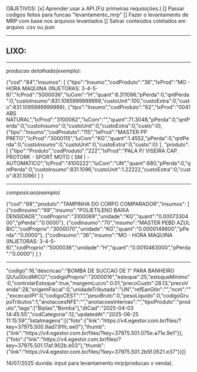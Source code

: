OBJETIVOS:
    [x] Aprender usar a API.(Fiz primeiras requisições.)
    [] Passar codigos feitos para funcao "levantamento_mrp"
    [] Fazer o levantamento de MRP com base nos arquivos levantados
    [] Salvar conteúdos coletados em arquivo .csv ou json


 - - - - - - - -  - - - -  - - - -  - - - -  - - -  

LIXO:
--

---
*producao detalhada(exemplo):*

{"cod":"84","insumos":
    [
        {"tipo":"Insumo","codProduto":"36","IxProd":"MO - HORA MAQUINA (INJETORAS: 3-4-5-6)","IcProd":"5000036","IuCom":"H","quant":8.311096,"pPerda":0,"qntPerda":0,"custoInsumo":831.1095999999999,"custoUnit":100,"custoExtra":0,"custo":831.1095999999999},
        {"tipo":"Insumo","codProduto":"62","IxProd":"0041 ABS NATURAL","IcProd":"3100062","IuCom":"","quant":71.3048,"pPerda":0,"qntPerda":0,"custoInsumo":0,"custoUnit":0,"custoExtra":0,"custo":0},
        {"tipo":"Insumo","codProduto":"115","IxProd":"MASTER PP PRETO","IcProd":"3000115","IuCom":"KG","quant":1.4552,"pPerda":0,"qntPerda":0,"custoInsumo":0,"custoUnit":0,"custoExtra":0,"custo":0}
    ],
    "produto":
        [
            {"tipo":"Produto","codProduto":"222","IxProd":"PALA P\/ VISEIRA CAP. PROTORK - SPORT MOTO ( SM ) - AUTOMATICO","IcProd":"4100222","IuCom":"UN","quant":680,"pPerda":0,"qntPerda":0,"custoInsumo":831.1096,"custoUnit":1.22222,"custoExtra":0,"custo":831.1096}
        ]
    }

---
*composicao(exemplo)*

{"cod":"68","produto":"TAMPINHA DO CORPO COMPARADOR","insumos":
    [
        {"codInsumo":"69","insumo":"POLIETILENO BAIXA DENSIDADE","codProprio":"3100069","unidade":"KG","quant":"0.0007330400","pPerda":"0.0000"},
        {"codInsumo":"70","insumo":"MASTER PEBD AZUL BIC","codProprio":"3000070","unidade":"KG","quant":"0.0000149600","pPerda":"0.0000"},
        {"codInsumo":"36","insumo":"MO - HORA MAQUINA (INJETORAS: 3-4-5-6)","codProprio":"5000036","unidade":"H","quant":"0.0010463000","pPerda":"0.0000"}
    ]
}

---

"codigo":16,"descricao":"BOMBA DE SUCCAO DE 1\" PARA BANHEIRO QU\u00cdMICO","codigoProprio":"2000016","estoque":25,"estoqueMinimo":0,"controlarEstoque":true,"margemLucro":0.01,"precoCusto":28.13,"precoVenda":28,"origemFiscal":0,"unidadeTributada":"UN","refEanGtin":"","ncm":"","excecaoIPI":0,"codigoCEST":"","pesoBruto":0,"pesoLiquido":0,"codigoGrupoTributos":1,"anotacoesNFE":"","anotacoesInternas":"","tipoProduto":"produto","tags":["Biplas","Bomba"],"dtCad":"2025-04-03 14:45:55","codCategoria":12,"updatedAt":"2025-06-25 11:15:59","listaImagens":[{"foto":{"link":"https:\/\/v4.egestor.com.br\/files\/?key=37975.500.9ad7.91fc.ee0"},"thumb":{"link":"https:\/\/v4.egestor.com.br\/files\/?key=37975.501.075e.a71e.9e1"}},{"foto":{"link":"https:\/\/v4.egestor.com.br\/files\/?key=37975.501.17af.902b.b03"},"thumb":{"link":"https:\/\/v4.egestor.com.br\/files\/?key=37975.501.2b5f.0521.e37"}}]]


14/07/2025
    duvida: input para levantamento mrp(producao x venda).

